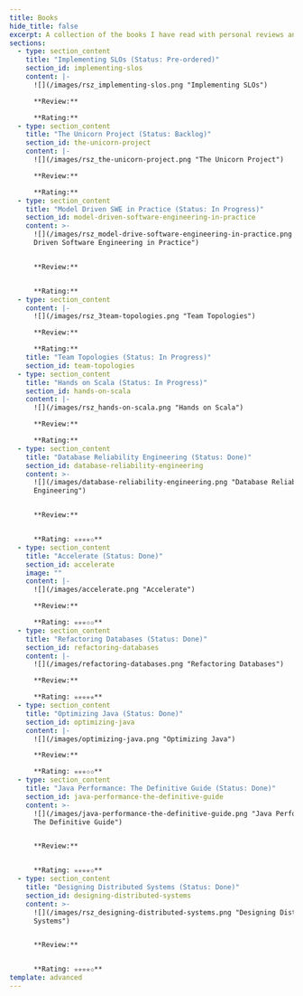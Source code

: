 ```yaml
---
title: Books
hide_title: false
excerpt: A collection of the books I have read with personal reviews and notes.
sections:
  - type: section_content
    title: "Implementing SLOs (Status: Pre-ordered)"
    section_id: implementing-slos
    content: |-
      ![](/images/rsz_implementing-slos.png "Implementing SLOs")

      **Review:**

      **Rating:**
  - type: section_content
    title: "The Unicorn Project (Status: Backlog)"
    section_id: the-unicorn-project
    content: |-
      ![](/images/rsz_the-unicorn-project.png "The Unicorn Project")

      **Review:**

      **Rating:**
  - type: section_content
    title: "Model Driven SWE in Practice (Status: In Progress)"
    section_id: model-driven-software-engineering-in-practice
    content: >-
      ![](/images/rsz_model-drive-software-engineering-in-practice.png "Model
      Driven Software Engineering in Practice")


      **Review:**


      **Rating:**
  - type: section_content
    content: |-
      ![](/images/rsz_3team-topologies.png "Team Topologies")

      **Review:**

      **Rating:**
    title: "Team Topologies (Status: In Progress)"
    section_id: team-topologies
  - type: section_content
    title: "Hands on Scala (Status: In Progress)"
    section_id: hands-on-scala
    content: |-
      ![](/images/rsz_hands-on-scala.png "Hands on Scala")

      **Review:**

      **Rating:**
  - type: section_content
    title: "Database Reliability Engineering (Status: Done)"
    section_id: database-reliability-engineering
    content: >-
      ![](/images/database-reliability-engineering.png "Database Reliability
      Engineering")


      **Review:**


      **Rating: ✮✮✮✮✩**
  - type: section_content
    title: "Accelerate (Status: Done)"
    section_id: accelerate
    image: ""
    content: |-
      ![](/images/accelerate.png "Accelerate")

      **Review:**

      **Rating: ✮✮✮✩✩**
  - type: section_content
    title: "Refactoring Databases (Status: Done)"
    section_id: refactoring-databases
    content: |-
      ![](/images/refactoring-databases.png "Refactoring Databases")

      **Review:**

      **Rating: ✮✮✮✮✮**
  - type: section_content
    title: "Optimizing Java (Status: Done)"
    section_id: optimizing-java
    content: |-
      ![](/images/optimizing-java.png "Optimizing Java")

      **Review:**

      **Rating: ✮✮✮✩✩**
  - type: section_content
    title: "Java Performance: The Definitive Guide (Status: Done)"
    section_id: java-performance-the-definitive-guide
    content: >-
      ![](/images/java-performance-the-definitive-guide.png "Java Performance:
      The Definitive Guide")


      **Review:**


      **Rating: ✮✮✮✮✩**
  - type: section_content
    title: "Designing Distributed Systems (Status: Done)"
    section_id: designing-distributed-systems
    content: >-
      ![](/images/rsz_designing-distributed-systems.png "Designing Distributed
      Systems")


      **Review:**


      **Rating: ✮✮✮✮✩**
template: advanced
---
```

